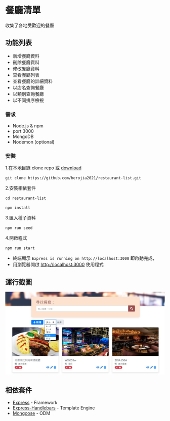 # 餐廳清單

收集了各地受歡迎的餐廳

## 功能列表

- 新增餐廳資料
- 刪除餐廳資料
- 修改餐廳資料
- 查看餐廳列表
- 查看餐廳的詳細資料
- 以店名查詢餐廳
- 以類別查詢餐廳
- 以不同排序檢視

### 需求

- Node.js & npm
- port 3000
- MongoDB
- Nodemon (optional)

### 安裝

1.在本地目錄 clone repo 或 [download](https://github.com/herojia2021/restaurant-list/archive/refs/heads/master.zip)

```
git clone https://github.com/herojia2021/restaurant-list.git
```

2.安裝相依套件

```
cd restaurant-list
```

```
npm install
```

3.匯入種子資料

```
npm run seed
```

4.開啟程式

```
npm run start
```

- 終端顯示 `Express is running on http://localhost:3000` 即啟動完成，
- 用瀏覽器開啟 [http://localhost:3000](http://localhost:3000) 使用程式

## 運行截圖

![首頁](/public/img/index.jpg)

## 相依套件

- [Express](https://www.npmjs.com/package/express) - Framework
- [Express-Handlebars](https://www.npmjs.com/package/express-handlebars) - Template Engine
- [Mongoose](https://www.npmjs.com/package/mongoose) - ODM
